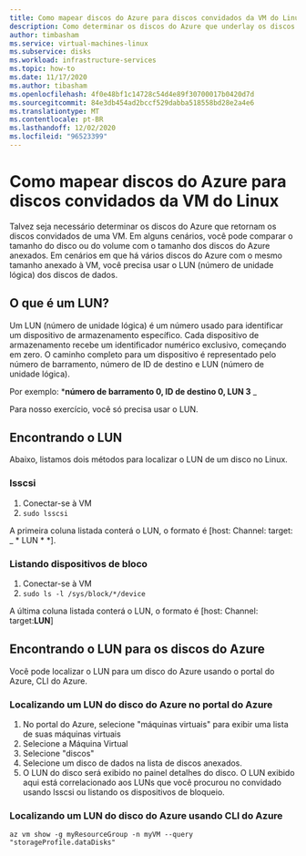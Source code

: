 ```yaml
---
title: Como mapear discos do Azure para discos convidados da VM do Linux
description: Como determinar os discos do Azure que underlay os discos convidados de uma VM Linux.
author: timbasham
ms.service: virtual-machines-linux
ms.subservice: disks
ms.workload: infrastructure-services
ms.topic: how-to
ms.date: 11/17/2020
ms.author: tibasham
ms.openlocfilehash: 4f0e48bf1c14728c54d4e89f30700017b0420d7d
ms.sourcegitcommit: 84e3db454ad2bccf529dabba518558bd28e2a4e6
ms.translationtype: MT
ms.contentlocale: pt-BR
ms.lasthandoff: 12/02/2020
ms.locfileid: "96523399"
---
```

# <a name="how-to-map-azure-disks-to-linux-vm-guest-disks"></a>Como mapear discos do Azure para discos convidados da VM do Linux

Talvez seja necessário determinar os discos do Azure que retornam os discos convidados de uma VM. Em alguns cenários, você pode comparar o tamanho do disco ou do volume com o tamanho dos discos do Azure anexados. Em cenários em que há vários discos do Azure com o mesmo tamanho anexado à VM, você precisa usar o LUN (número de unidade lógica) dos discos de dados. 

## <a name="what-is-a-lun"></a>O que é um LUN?

Um LUN (número de unidade lógica) é um número usado para identificar um dispositivo de armazenamento específico. Cada dispositivo de armazenamento recebe um identificador numérico exclusivo, começando em zero. O caminho completo para um dispositivo é representado pelo número de barramento, número de ID de destino e LUN (número de unidade lógica). 

Por exemplo: ***número de barramento 0, ID de destino 0, LUN 3** _

Para nosso exercício, você só precisa usar o LUN.

## <a name="finding-the-lun"></a>Encontrando o LUN

Abaixo, listamos dois métodos para localizar o LUN de um disco no Linux.

### <a name="lsscsi"></a>lsscsi

1. Conectar-se à VM
1. `sudo lsscsi`

A primeira coluna listada conterá o LUN, o formato é [host: Channel: target: _ * LUN * *].

### <a name="listing-block-devices"></a>Listando dispositivos de bloco

1. Conectar-se à VM
1. `sudo ls -l /sys/block/*/device`

A última coluna listada conterá o LUN, o formato é [host: Channel: target:**LUN**]

## <a name="finding-the-lun-for-the-azure-disks"></a>Encontrando o LUN para os discos do Azure

Você pode localizar o LUN para um disco do Azure usando o portal do Azure, CLI do Azure.

### <a name="finding-an-azure-disks-lun-in-the-azure-portal"></a>Localizando um LUN do disco do Azure no portal do Azure

1. No portal do Azure, selecione "máquinas virtuais" para exibir uma lista de suas máquinas virtuais
1. Selecione a Máquina Virtual
1. Selecione "discos"
1. Selecione um disco de dados na lista de discos anexados.
1. O LUN do disco será exibido no painel detalhes do disco. O LUN exibido aqui está correlacionado aos LUNs que você procurou no convidado usando lsscsi ou listando os dispositivos de bloqueio.

### <a name="finding-an-azure-disks-lun-using-azure-cli"></a>Localizando um LUN do disco do Azure usando CLI do Azure

```azurecli-interactive
az vm show -g myResourceGroup -n myVM --query "storageProfile.dataDisks"
```
